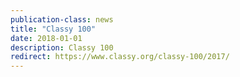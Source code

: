 ```yaml
---
publication-class: news
title: "Classy 100"
date: 2018-01-01
description: Classy 100
redirect: https://www.classy.org/classy-100/2017/
---
```

